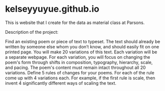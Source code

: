 # kelseyyuyue.github.io

This is website that I create for the data as material class at Parsons.

Description of  the project: 

Find an existing poem or piece of text to typeset. The text should already be written by someone else
whom you don’t know, and should easily fit on one printed page. You will make 20 variations of this
text. Each variation will be a separate webpage. For each variation, you will focus on changing the
poem's form through shifts in composition, typography, hierarchy, scale, and pacing. The poem's
content must remain intact throughout all 20 variations. Define 5 rules of changes for your poems. For
each of the rule come up with 4 variations each. For example, if the first rule is scale, then invent 4
significantly different ways of scaling the text.

